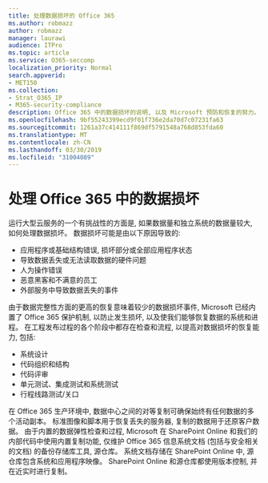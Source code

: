 ```yaml
---
title: 处理数据损坏的 Office 365
ms.author: robmazz
author: robmazz
manager: laurawi
audience: ITPro
ms.topic: article
ms.service: O365-seccomp
localization_priority: Normal
search.appverid:
- MET150
ms.collection:
- Strat_O365_IP
- M365-security-compliance
description: Office 365 中的数据损坏的说明, 以及 Microsoft 预防和恢复的努力。
ms.openlocfilehash: 9bf55243399ecd9f01f736e2da70d7c07231fa63
ms.sourcegitcommit: 1261a37c414111f869df5791548a768d853fda60
ms.translationtype: MT
ms.contentlocale: zh-CN
ms.lasthandoff: 03/30/2019
ms.locfileid: "31004089"
---
```

# <a name="dealing-with-data-corruption-in-office-365"></a>处理 Office 365 中的数据损坏

运行大型云服务的一个有挑战性的方面是, 如果数据量和独立系统的数据量较大, 如何处理数据损坏。 数据损坏可能是由以下原因导致的:
- 应用程序或基础结构错误, 损坏部分或全部应用程序状态 
- 导致数据丢失或无法读取数据的硬件问题 
- 人为操作错误 
- 恶意黑客和不满意的员工 
- 外部服务中导致数据丢失的事件 

由于数据完整性方面的更高的恢复意味着较少的数据损坏事件, Microsoft 已经内置了 Office 365 保护机制, 以防止发生损坏, 以及使我们能够恢复数据的系统和进程。 在工程发布过程的各个阶段中都存在检查和流程, 以提高对数据损坏的恢复能力, 包括:
- 系统设计
- 代码组织和结构 
- 代码评审 
- 单元测试、集成测试和系统测试
- 行程线路测试/关口 

在 Office 365 生产环境中, 数据中心之间的对等复制可确保始终有任何数据的多个活动副本。 标准图像和脚本用于恢复丢失的服务器, 复制的数据用于还原客户数据。 由于内置的数据弹性检查和过程, Microsoft 在 SharePoint Online 和我们的内部代码中使用内置复制功能, 仅维护 Office 365 信息系统文档 (包括与安全相关的文档) 的备份存储库工具, 源仓库。 系统文档存储在 SharePoint Online 中, 源仓库包含系统和应用程序映像。 SharePoint Online 和源仓库都使用版本控制, 并在近实时进行复制。 